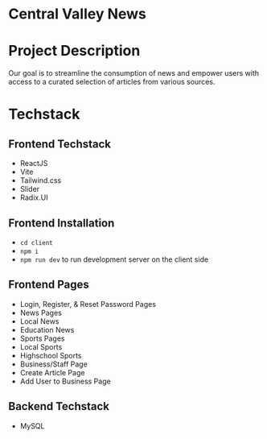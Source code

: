 # Central Valley News

# Project Description

Our goal is to streamline the consumption of news and empower users with access to a curated selection of articles from various sources.
# Techstack
## Frontend Techstack
- ReactJS
- Vite
- Tailwind.css
- Slider
- Radix.UI
## Frontend Installation 
- ```cd client```
- ```npm i```
- ```npm run dev``` to run development server on the client side
## Frontend Pages
- Login, Register, & Reset Password Pages
- News Pages
- Local News
- Education News
- Sports Pages
- Local Sports
- Highschool Sports
- Business/Staff Page
- Create Article Page
- Add User to Business Page

## Backend Techstack 
- MySQL

